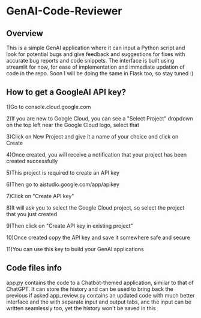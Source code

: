 # GenAI-Code-Reviewer
## Overview
This is a simple GenAI application where it can input a Python script and look for potential bugs and give feedback and suggestions for fixes with accurate bug reports and code snippets.
The interface is built using streamlit for now, for ease of implementation and immediate updation of code in the repo. Soon I will be doing the same in Flask too, so stay tuned :)

## How to get a GoogleAI API key?
1)Go to console.cloud.google.com

2)If you are new to Google Cloud, you can see a "Select Project" dropdown on the top left near the Google Cloud logo, select that

3)Click on New Project and give it a name of your choice and click on Create

4)Once created, you will receive a notification that your project has been created successfully

5)This project is required to create an API key

6)Then go to aistudio.google.com/app/apikey

7)Click on "Create API key"

8)It will ask you to select the Google Cloud project, so select the project that you just created

9)Then click on "Create API key in existing project"

10)Once created copy the API key and save it somewhere safe and secure

11)You can use this key to build your GenAI applications
## Code files info
app.py contains the code to a Chatbot-themed application, similar to that of ChatGPT. It can store the history and can be used to bring back the previous if asked
app_review.py contains an updated code with much better interface and the with separate input and output tabs, anc the input can be written seamlessly too, yet the history won't be saved in this
